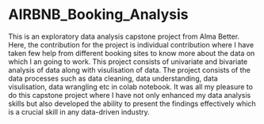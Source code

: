 # AIRBNB_Booking_Analysis
This is an exploratory data analysis capstone project from Alma Better. Here, the contribution for the project is individual contribution where I have taken few help from different booking sites to know more about the data on which I an going to work. This project consists of univariate and bivariate analysis of data along with visulisation of data. The project consists of the data processes such as data cleaning, data understanding, data visulisation, data wrangling etc in colab notebook. It was all my pleasure to do this capstone project where I have not only enhanced my data analysis skills but also developed the ability to present the findings effectively which is a crucial skill in any data-driven industry.
